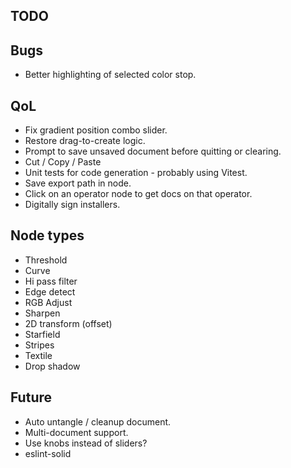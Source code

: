 ## TODO

## Bugs

* Better highlighting of selected color stop.

## QoL

* Fix gradient position combo slider.
* Restore drag-to-create logic.
* Prompt to save unsaved document before quitting or clearing.
* Cut / Copy / Paste
* Unit tests for code generation - probably using Vitest.
* Save export path in node.
* Click on an operator node to get docs on that operator.
* Digitally sign installers.

## Node types

* Threshold
* Curve
* Hi pass filter
* Edge detect
* RGB Adjust
* Sharpen
* 2D transform (offset)
* Starfield
* Stripes
* Textile
* Drop shadow

## Future

* Auto untangle / cleanup document.
* Multi-document support.
* Use knobs instead of sliders?
* eslint-solid
